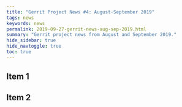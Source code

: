```yaml
---
title: "Gerrit Project News #4: August-September 2019"
tags: news
keywords: news
permalink: 2019-09-27-gerrit-news-aug-sep-2019.html
summary: "Gerrit project news from August and September 2019."
hide_sidebar: true
hide_navtoggle: true
toc: true
---
```


## Item 1

## Item 2
